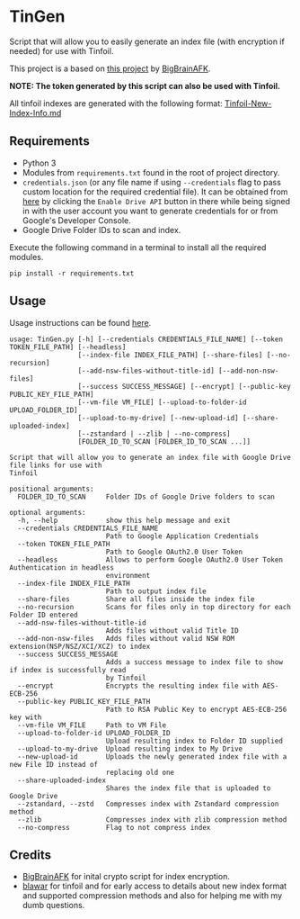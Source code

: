 # TinGen
Script that will allow you to easily generate an index file (with encryption if needed) for use with Tinfoil. 

This project is a based on [this project](https://github.com/BigBrainAFK/tinfoil_gdrive_generator/) by [BigBrainAFK](https://github.com/BigBrainAFK/).  
  
**NOTE: The token generated by this script can also be used with Tinfoil.**  

All tinfoil indexes are generated with the following format: [Tinfoil-New-Index-Info.md](https://gist.github.com/eXhumer/97cf2258db7fd1074dc1c9d06409cd4b)

## Requirements
- Python 3
- Modules from `requirements.txt` found in the root of project directory.
- `credentials.json` (or any file name if using `--credentials` flag to pass custom location for the required credential file). It can be obtained from [here](https://developers.google.com/drive/api/v3/quickstart/python) by clicking the `Enable Drive API` button in there while being signed in with the user account you want to generate credentials for or from Google's Developer Console.
- Google Drive Folder IDs to scan and index.

Execute the following command in a terminal to install all the required modules.  
```
pip install -r requirements.txt
```

## Usage
Usage instructions can be found [here](https://github.com/eXhumer/TinGen/wiki).

```
usage: TinGen.py [-h] [--credentials CREDENTIALS_FILE_NAME] [--token TOKEN_FILE_PATH] [--headless]
                 [--index-file INDEX_FILE_PATH] [--share-files] [--no-recursion]
                 [--add-nsw-files-without-title-id] [--add-non-nsw-files]
                 [--success SUCCESS_MESSAGE] [--encrypt] [--public-key PUBLIC_KEY_FILE_PATH]
                 [--vm-file VM_FILE] [--upload-to-folder-id UPLOAD_FOLDER_ID]
                 [--upload-to-my-drive] [--new-upload-id] [--share-uploaded-index]
                 [--zstandard | --zlib | --no-compress]
                 [FOLDER_ID_TO_SCAN [FOLDER_ID_TO_SCAN ...]]

Script that will allow you to generate an index file with Google Drive file links for use with
Tinfoil

positional arguments:
  FOLDER_ID_TO_SCAN     Folder IDs of Google Drive folders to scan

optional arguments:
  -h, --help            show this help message and exit
  --credentials CREDENTIALS_FILE_NAME
                        Path to Google Application Credentials
  --token TOKEN_FILE_PATH
                        Path to Google OAuth2.0 User Token
  --headless            Allows to perform Google OAuth2.0 User Token Authentication in headless
                        environment
  --index-file INDEX_FILE_PATH
                        Path to output index file
  --share-files         Share all files inside the index file
  --no-recursion        Scans for files only in top directory for each Folder ID entered
  --add-nsw-files-without-title-id
                        Adds files without valid Title ID
  --add-non-nsw-files   Adds files without valid NSW ROM extension(NSP/NSZ/XCI/XCZ) to index
  --success SUCCESS_MESSAGE
                        Adds a success message to index file to show if index is successfully read
                        by Tinfoil
  --encrypt             Encrypts the resulting index file with AES-ECB-256
  --public-key PUBLIC_KEY_FILE_PATH
                        Path to RSA Public Key to encrypt AES-ECB-256 key with
  --vm-file VM_FILE     Path to VM File
  --upload-to-folder-id UPLOAD_FOLDER_ID
                        Upload resulting index to Folder ID supplied
  --upload-to-my-drive  Upload resulting index to My Drive
  --new-upload-id       Uploads the newly generated index file with a new File ID instead of
                        replacing old one
  --share-uploaded-index
                        Shares the index file that is uploaded to Google Drive
  --zstandard, --zstd   Compresses index with Zstandard compression method
  --zlib                Compresses index with zlib compression method
  --no-compress         Flag to not compress index
```

## Credits
* [BigBrainAFK](https://github.com/BigBrainAFK/) for inital crypto script for index encryption.
* [blawar](https://github.com/blawar/) for tinfoil and for early access to details about new index format and supported compression methods and also for helping me with my dumb questions. 
